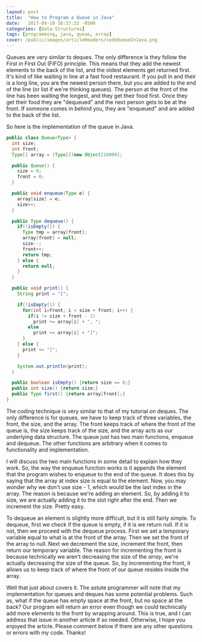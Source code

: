 ```yaml
---
layout: post
title:  "How to Program a Queue in Java"
date:   2017-09-18 16:37:32 -0500
categories: [Data-Structures]
tags: [programming, java, queue, array]
cover: /public/images/articleHeaders/codeQueueInJava.png
---
```

Queues are very similar to deques. The only difference is they follow the First in First Out (FIFO) principle. This means that they add the newest elements to the back of the list, and the oldest elements get returned first. It's kind of like waiting in line at a fast food restaurant. If you pull in and their is a long line, you are the newest person there, but you are added to the end of the line (or list if we're thinking queues). The person at the front of the line has been waiting the longest, and they get their food first. Once they get their food they are "dequeued" and the next person gets to be at the front. If someone comes in behind you, they are "enqueued" and are added to the back of the list.

So here is the implementation of the queue in Java.

```java
public class Queue<Type> {
  int size;
  int front;
  Type[] array = (Type[])new Object[10000];

  public Queue() {
    size = 0;
    front = 0;
  }

  public void enqueue(Type e) {
    array[size] = e;
    size++;
  }

  public Type dequeue() {
    if(!isEmpty()) {
      Type tmp = array[front];
      array[front] = null;
      size--;
      front++;
      return tmp;
    } else {
      return null;
    }
  }

  public void print() {
    String print = "[";

    if(!isEmpty()) {
      for(int i=front; i < size + front; i++) {
        if(i != size + front - 1)
          print += array[i] + ", ";
        else
          print += array[i] + "]";
      }
    } else {
      print += "]";
    }

    System.out.println(print);
  }

  public boolean isEmpty() {return size == 0;}
  public int size() {return size;}
  public Type first() {return array[front];}
}

```

The coding technique is very similar to that of my tutorial on deques. The only difference is for queues, we have to keep track of three variables, the front, the size, and the array. The front keeps track of where the front of the queue is, the size keeps track of the size, and the array acts as our underlying data structure. The queue just has two main functions, enqueue and dequeue. The other functions are arbitrary when it comes to functionality and implementation.

I will discuss the two main functions in some detail to explain how they work. So, the way the enqueue function works is it appends the element that the program wishes to enqueue to the end of the queue. It does this by saying that the array at index size is equal to the element. Now, you may wonder why we don't use size - 1, which would be the last index in the array. The reason is because we're adding an element. So, by adding it to size, we are actually adding it to the slot right after the end. Then we increment the size. Pretty easy.

To dequeue an element is slightly more difficult, but it is still fairly simple. To dequeue, first we check if the queue is empty, if it is we return null. If it is not, then we proceed with the dequeue process. First we set a temporary variable equal to what is at the front of the array. Then we set the front of the array to null. Next we decrement the size, increment the front, then return our temporary variable. The reason for incrementing the front is because technically we aren't decreasing the size of the <i>array</i>, we're actually decreasing the size of the queue. So, by incrementing the front, it allows us to keep track of where the front of our queue resides inside the array.

Well that just about covers it. The astute programmer will note that my implementation for queues and deques has some potential problems. Such as, what if the queue has empty space at the front, but no space at the back? Our program will return an error even though we could technically add more elements to the front by wrapping around. This is true, and I can address that issue in another article if so needed. Otherwise, I hope you enjoyed the article. Please comment below if there are any other questions or errors with my code. Thanks!
